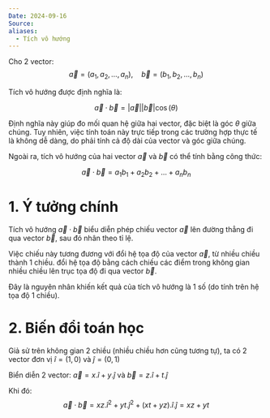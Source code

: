 ```yaml
---
Date: 2024-09-16
Source: 
aliases:
  - Tích vô hướng
---
```

Cho 2 vector:
$$
\vec{a} = (a_1, a_2, \dots, a_n), \quad \vec{b} = (b_1, b_2, \dots, b_n)
$$

Tích vô hướng được định nghĩa là:

$$
\vec{a} \cdot \vec{b} = |\vec{a}| |\vec{b}| \cos(\theta)
$$

Định nghĩa này giúp đo mối quan hệ giữa hai vector, đặc biệt là góc $\theta$ giữa chúng. Tuy nhiên, việc tính toán này trực tiếp trong các trường hợp thực tế là không dễ dàng, do phải tính cả độ dài của vector và góc giữa chúng.

Ngoài ra, tích vô hướng của hai vector $\vec{a}$ và $\vec{b}$  có thể tính bằng công thức:

$$
\vec{a} \cdot \vec{b} = a_1b_1 + a_2b_2 + \dots + a_nb_n
$$

# 1. Ý tưởng chính
Tích vô hướng $\vec{a} \cdot \vec{b}$  biểu diễn phép chiếu vector $\vec{a}$ lên đường thẳng đi qua vector $\vec{b}$, sau đó nhân theo tỉ lệ.

Việc chiếu này tương đương với đổi hệ tọa độ của vector $\vec{a}$, từ nhiều chiều thành 1 chiều. đổi hệ tọa độ bằng cách chiếu các điểm trong không gian nhiều chiều lên trục tọa độ đi qua vector $\vec{b}$.

Đây là nguyên nhân khiến kết quả của tích vô hướng là 1 số (do tính trên hệ tọa độ 1 chiều).

# 2. Biến đổi toán học
Giả sử trên không gian 2 chiều (nhiều chiều hơn cũng tương tự), ta có 2 vector đơn vị $\hat{i} = (1,0)$ và $\hat{j} = (0,1)$

Biển diễn 2 vector: $\vec{a} = x . \hat{i} + y . \hat{j}$  và  $\vec{b} = z . \hat{i} + t . \hat{j}$

Khi đó: $$\vec{a} \cdot \vec{b} = xz . \hat{i}^2 + yt . \hat{j}^2 + (xt+yz) . \hat{i} . \hat{j} = xz + yt$$ 